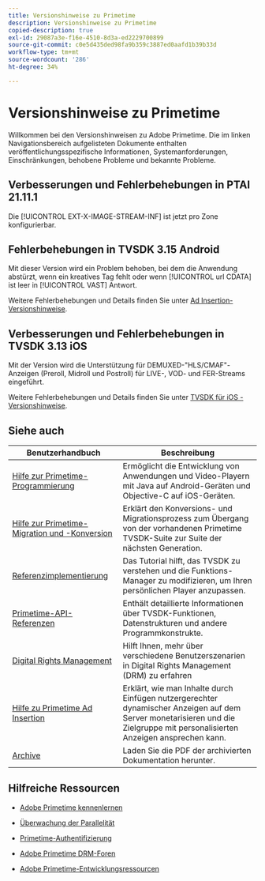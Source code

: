 ```yaml
---
title: Versionshinweise zu Primetime
description: Versionshinweise zu Primetime
copied-description: true
exl-id: 29087a3e-f16e-4510-8d3a-ed2229700899
source-git-commit: c0e5d435ded98fa9b359c3887ed0aafd1b39b33d
workflow-type: tm+mt
source-wordcount: '286'
ht-degree: 34%

---
```


# Versionshinweise zu Primetime

Willkommen bei den Versionshinweisen zu Adobe Primetime. Die im linken Navigationsbereich aufgelisteten Dokumente enthalten veröffentlichungsspezifische Informationen, Systemanforderungen, Einschränkungen, behobene Probleme und bekannte Probleme.

## Verbesserungen und Fehlerbehebungen in PTAI 21.11.1

Die [!UICONTROL EXT-X-IMAGE-STREAM-INF] ist jetzt pro Zone konfigurierbar.

## Fehlerbehebungen in TVSDK 3.15 Android

Mit dieser Version wird ein Problem behoben, bei dem die Anwendung abstürzt, wenn ein kreatives Tag fehlt oder wenn [!UICONTROL url CDATA] ist leer in [!UICONTROL VAST] Antwort.

Weitere Fehlerbehebungen und Details finden Sie unter [Ad Insertion-Versionshinweise](/help/release-notes/ptai-21x-release-notes.md).

## Verbesserungen und Fehlerbehebungen in TVSDK 3.13 iOS

Mit der Version wird die Unterstützung für DEMUXED-&quot;HLS/CMAF&quot;-Anzeigen (Preroll, Midroll und Postroll) für LIVE-, VOD- und FER-Streams eingeführt.

Weitere Fehlerbehebungen und Details finden Sie unter [TVSDK für iOS - Versionshinweise](../release-notes/tvsdk-3x-ios.md).

## Siehe auch

| Benutzerhandbuch | Beschreibung |
|--- |--- |
| [Hilfe zur Primetime-Programmierung](/help/programming/home.md) | Ermöglicht die Entwicklung von Anwendungen und Video-Playern mit Java auf Android-Geräten und Objective-C auf iOS-Geräten. |
| [Hilfe zur Primetime-Migration und -Konversion](/help/migration-guides/home.md) | Erklärt den Konversions- und Migrationsprozess zum Übergang von der vorhandenen Primetime TVSDK-Suite zur Suite der nächsten Generation. |
| [Referenzimplementierung](/help/android-reference-implementation/home.md) | Das Tutorial hilft, das TVSDK zu verstehen und die Funktions-Manager zu modifizieren, um Ihren persönlichen Player anzupassen. |
| [Primetime-API-Referenzen](/help/reference/api-references.md) | Enthält detaillierte Informationen über TVSDK-Funktionen, Datenstrukturen und andere Programmkonstrukte. |
| [Digital Rights Management](/help/digital-rights-management/home.md) | Hilft Ihnen, mehr über verschiedene Benutzerszenarien in Digital Rights Management (DRM) zu erfahren |
| [Hilfe zu Primetime Ad Insertion](/help/primetime-ad-insertion/home.md) | Erklärt, wie man Inhalte durch Einfügen nutzergerechter dynamischer Anzeigen auf dem Server monetarisieren und die Zielgruppe mit personalisierten Anzeigen ansprechen kann. |
| [Archive](https://helpx.adobe.com/primetime/archives.html) | Laden Sie die PDF der archivierten Dokumentation herunter. |

## Hilfreiche Ressourcen

* [Adobe Primetime kennenlernen](https://www.adobe.com/in/marketing/primetime.html)

* [Überwachung der Parallelität](https://tve.helpdocsonline.com/concurrency-monitoring-introduction)

* [Primetime-Authentifizierung](https://tve.helpdocsonline.com/home)

* [Adobe Primetime DRM-Foren](https://forums.adobe.com/community/adobe_access)

* [Adobe Primetime-Entwicklungsressourcen](https://www.adobe.com/devnet/primetime.html)
